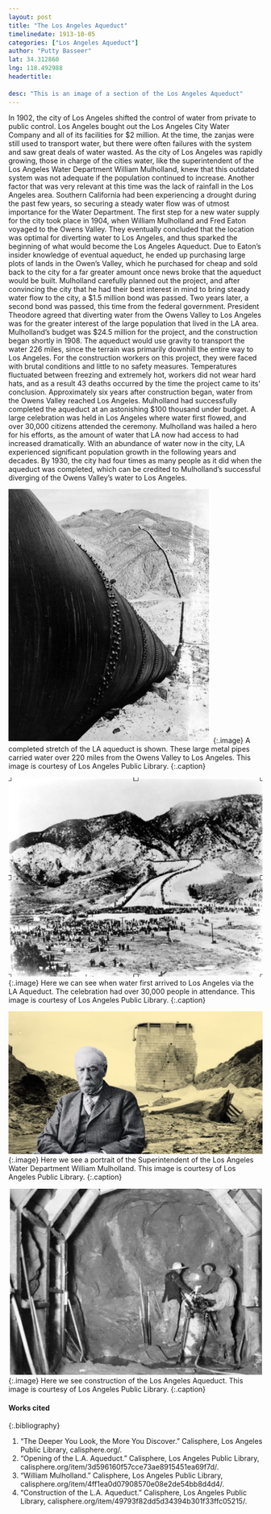 ```yaml
---
layout: post
title: "The Los Angeles Aqueduct"
timelinedate: 1913-10-05
categories: ["Los Angeles Aqueduct"]
author: "Putty Basseer"
lat: 34.312860
lng: 118.492988
headertitle: 

desc: "This is an image of a section of the Los Angeles Aqueduct"
---
```

In 1902, the city of Los Angeles shifted the control of water from private to public control. Los Angeles bought out the Los Angeles City Water Company and all of its facilities for $2 million. At the time, the zanjas were still used to transport water, but there were often failures with the system and saw great deals of water wasted. As the city of Los Angeles was rapidly growing, those in charge of the cities water, like the superintendent of the Los Angeles Water Department William Mulholland, knew that this outdated system was not adequate if the population continued to increase. Another factor that was very relevant at this time was the lack of rainfall in the Los Angeles area. Southern California had been experiencing a drought during the past few years, so securing a steady water flow was of utmost importance for the Water Department. The first step for a new water supply for the city took place in 1904, when William Mulholland and Fred Eaton voyaged to the Owens Valley. They eventually concluded that the location was optimal for diverting water to Los Angeles, and thus sparked the beginning of what would become the Los Angeles Aqueduct. Due to Eaton’s insider knowledge of eventual aqueduct, he ended up purchasing large plots of lands in the Owen’s Valley, which he purchased for cheap and sold back to the city for a far greater amount once news broke that the aqueduct would be built. Mulholland carefully planned out the project, and after convincing the city that he had their best interest in mind to bring steady water flow to the city, a $1.5 million bond was passed. Two years later, a second bond was passed, this time from the federal government. President Theodore agreed that diverting water from the Owens Valley to Los Angeles was for the greater interest of the large population that lived in the LA area. Mulholland’s budget was $24.5 million for the project, and the construction began shortly in 1908. The aqueduct would use gravity to transport the water 226 miles, since the terrain was primarily downhill the entire way to Los Angeles. For the construction workers on this project, they were faced with brutal conditions and little to no safety measures. Temperatures fluctuated between freezing and extremely hot, workers did not wear hard hats, and as a result 43 deaths occurred by the time the project came to its’ conclusion. Approximately six years after construction began, water from the Owens Valley reached Los Angeles. Mulholland had successfully completed the aqueduct at an astonishing $100 thousand under budget. A large celebration was held in Los Angeles where water first flowed, and over 30,000 citizens attended the ceremony. Mulholland was hailed a hero for his efforts, as the amount of water that LA now had access to had increased dramatically. With an abundance of water now in the city, LA experienced significant population growth in the following years and decades. By 1930, the city had four times as many people as it did when the aqueduct was completed, which can be credited to Mulholland’s successful diverging of the Owens Valley’s water to Los Angeles.  

![LA Aqueduct section](images/LA_Aqueduct.png)
   {:.image} 
A completed stretch of the LA aqueduct is shown. These large metal pipes carried water over 220 miles from the Owens Valley to Los Angeles.  This image is courtesy of Los Angeles Public Library.
   {:.caption} 

![Celebration of water entering LA](images/Celebration.png)
   {:.image} 
Here we can see when water first arrived to Los Angeles via the LA Aqueduct. The celebration had over 30,000 people in attendance. This image is courtesy of Los Angeles Public Library.
   {:.caption} 

![William Mulholland portrait](images/Mulholland.png)
   {:.image} 
Here we see a portrait of the Superintendent of the Los Angeles Water Department William Mulholland. This image is courtesy of Los Angeles Public Library.
   {:.caption} 


![Construction of the LA Aqueduct](images/Construction.png)
   {:.image} 
Here we see construction of the Los Angeles Aqueduct.  This image is courtesy of Los Angeles Public Library.
   {:.caption} 

#### Works cited

{:.bibliography} 
1. “The Deeper You Look, the More You Discover.” Calisphere, Los Angeles Public Library, calisphere.org/. 
2. “Opening of the L.A. Aqueduct.” Calisphere, Los Angeles Public Library, calisphere.org/item/3d596160f57cce73ae8915451ea69f7d/. 
3. “William Mulholland.” Calisphere, Los Angeles Public Library, calisphere.org/item/4ff1ea0d07908570e08e2de54bb8d4d4/. 
4. “Construction of the L.A. Aqueduct.” Calisphere, Los Angeles Public Library, calisphere.org/item/49793f82dd5d34394b301f33ffc05215/. 

